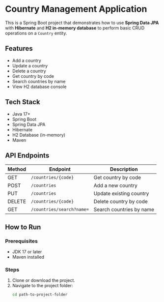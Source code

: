 # Country Management Application

This is a Spring Boot project that demonstrates how to use **Spring Data JPA** with **Hibernate** and **H2 in-memory database** to perform basic CRUD operations on a `Country` entity.

## Features

- Add a country
- Update a country
- Delete a country
- Get country by code
- Search countries by name
- View H2 database console

## Tech Stack

- Java 17+
- Spring Boot
- Spring Data JPA
- Hibernate
- H2 Database (in-memory)
- Maven

## API Endpoints

| Method | Endpoint                  | Description                |
|--------|---------------------------|----------------------------|
| GET    | `/countries/{code}`       | Get country by code        |
| POST   | `/countries`              | Add a new country          |
| PUT    | `/countries`              | Update existing country    |
| DELETE | `/countries/{code}`       | Delete country by code     |
| GET    | `/countries/search?name=` | Search countries by name   |

## How to Run

### Prerequisites
- JDK 17 or later
- Maven installed

### Steps
1. Clone or download the project.
2. Navigate to the project folder:
   ```bash
   cd path-to-project-folder

